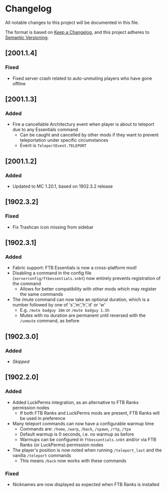 # Changelog
All notable changes to this project will be documented in this file.

The format is based on [Keep a Changelog](https://keepachangelog.com/en/1.0.0/),
and this project adheres to [Semantic Versioning](https://semver.org/spec/v2.0.0.html).

## [2001.1.4]

### Fixed
* Fixed server crash related to auto-unmuting players who have gone offline

## [2001.1.3]

### Added
* Fire a cancellable Architectury event when player is about to teleport due to any Essentials command
  * Can be caught and cancelled by other mods if they want to prevent teleportation under specific circumstances
  * Event is `TeleportEvent.TELEPORT`

## [2001.1.2]

### Added
* Updated to MC 1.20.1, based on 1902.3.2 release

## [1902.3.2]

### Fixed
* Fix Trashcan icon missing from sidebar

## [1902.3.1]

### Added
* Fabric support: FTB Essentials is now a cross-platform mod!
* Disabling a command in the config file (`serverconfig/ftbessentials.snbt`) now entirely prevents registration of the command
  * Allows for better compatibility with other mods which may register the same commands
* The /mute command can now take an optional duration, which is a number followed by one of 's','m','h','d' or 'w'
  * E.g. `/mute badguy 10m` or `/mute badguy 1.5h`
  * Mutes with no duration are permanent until reversed with the `/unmute` command, as before

## [1902.3.0]

### Added
* _Skipped_

## [1902.2.0]

### Added
* Added LuckPerms integration, as an alternative to FTB Ranks permission nodes
  * If both FTB Ranks and LuckPerms mods are present, FTB Ranks will be used in preference
* Many teleport commands can now have a configurable warmup time
  * Commands are: `/home`, `/warp`, `/back`, `/spawn`, `/rtp`, `/tpa`
  * Default warmup is 0 seconds, i.e. no warmup as before
  * Warmups can be configured in `ftbessentials.snbt` and/or via FTB Ranks (or LuckPerms) permission nodes
* The player's position is now noted when running `/teleport_last` and the vanilla `/teleport` commands
  * This means `/back` now works with these commands

### Fixed
* Nicknames are now displayed as expected when FTB Ranks is installed
